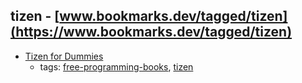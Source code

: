 tizen - [www.bookmarks.dev/tagged/tizen](https://www.bookmarks.dev/tagged/tizen) 
---
* [Tizen for Dummies](https://developer.tizen.org/sites/default/files/blogs/tizenfordummiesmainchangelist.pdf)
    * tags: [free-programming-books](../tags/free-programming-books.md), [tizen](../tags/tizen.md)
